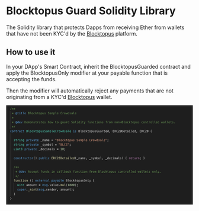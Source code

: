 # Blocktopus Guard Solidity Library
The Solidity library that protects Dapps from receiving Ether from wallets that have not been KYC'd by the [Blocktopus](https://blocktopus.io) platform.

## How to use it

In your DApp's Smart Contract, inherit the BlocktopusGuarded contract and apply the BlocktopusOnly modifier at your payable function that is accepting the funds.

Then the modifier will automatically reject any payments that are not originating from a KYC'd [Blocktopus](https://blocktopus.io) wallet.

![sample](./images/sample.png?dl=1)
